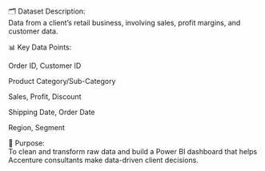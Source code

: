 🗂️ Dataset Description: <br>
Data from a client’s retail business, involving sales, profit margins, and customer data.

📊 Key Data Points:

Order ID, Customer ID

Product Category/Sub-Category

Sales, Profit, Discount

Shipping Date, Order Date

Region, Segment

📌 Purpose: <br>
To clean and transform raw data and build a Power BI dashboard that helps Accenture consultants make data-driven client decisions.
